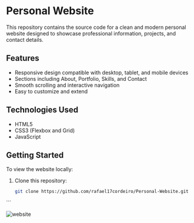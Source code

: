 # Personal Website

This repository contains the source code for a clean and modern personal website designed to showcase professional information, projects, and contact details.

## Features

- Responsive design compatible with desktop, tablet, and mobile devices
- Sections including About, Portfolio, Skills, and Contact
- Smooth scrolling and interactive navigation
- Easy to customize and extend

## Technologies Used

- HTML5
- CSS3 (Flexbox and Grid)
- JavaScript

## Getting Started

To view the website locally:

1. Clone this repository:
   ```bash
   git clone https://github.com/rafael17cordeiro/Personal-Website.git
  ´´´


![website](https://user-images.githubusercontent.com/59150464/233190018-4ad15d48-cf4a-4b42-b12a-a9bfa2c2cdca.jpg)

